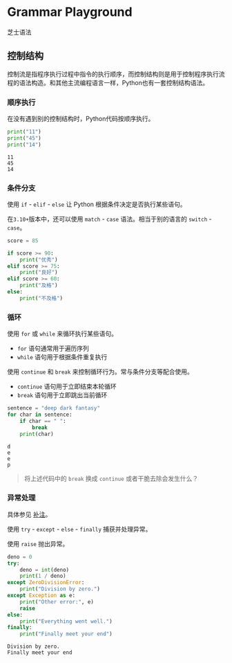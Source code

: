 # Grammar Playground

芝士语法

## 控制结构

控制流是指程序执行过程中指令的执行顺序，而控制结构则是用于控制程序执行流程的语法构造。和其他主流编程语言一样，Python也有一套控制结构语法。

### 顺序执行

在没有遇到别的控制结构时，Python代码按顺序执行。


```python
print("11")
print("45")
print("14")
```

    11
    45
    14
    

### 条件分支

使用 `if` - `elif` - `else` 让 Python 根据条件决定是否执行某些语句。

在`3.10+`版本中，还可以使用 `match` - `case` 语法。相当于别的语言的 `switch` - `case`。


```python
score = 85

if score >= 90:
    print("优秀")
elif score >= 75:
    print("良好")
elif score >= 60:
    print("及格")
else:
    print("不及格")
```

### 循环

使用 `for` 或 `while` 来循环执行某些语句。

- `for` 语句通常用于遍历序列
- `while` 语句用于根据条件重复执行

使用 `continue` 和 `break` 来控制循环行为。常与条件分支等配合使用。

- `continue` 语句用于立即结束本轮循环
- `break` 语句用于立即跳出当前循环


```python
sentence = "deep dark fantasy"
for char in sentence:
    if char == " ":
        break
    print(char)
```

    d
    e
    e
    p
    

> 将上述代码中的 `break` 换成 `continue` 或者干脆去除会发生什么？

### 异常处理

具体参见 [补注](./2.2.2.2.4%20Notes.md#异常)。

使用 `try` - `except` - `else` - `finally` 捕获并处理异常。

使用 `raise` 抛出异常。


```python
deno = 0
try:
    deno = int(deno)
    print(1 / deno)
except ZeroDivisionError:
    print("Division by zero.")
except Exception as e:
    print("Other error:", e)
    raise
else:
    print("Everything went well.")
finally:
    print("Finally meet your end")
```

    Division by zero.
    Finally meet your end
    
